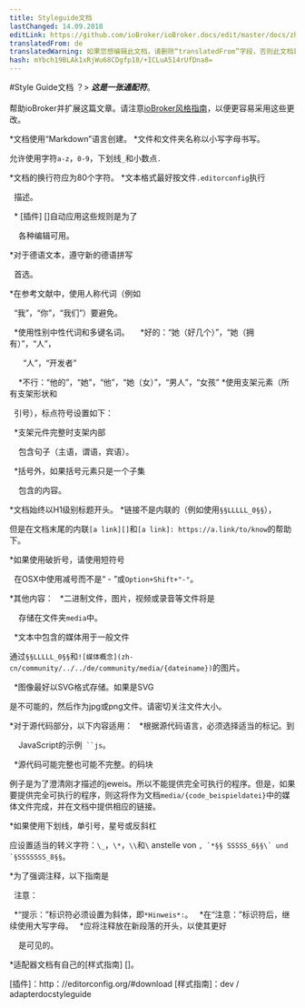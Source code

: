 ```yaml
---
title: Styleguide文档
lastChanged: 14.09.2018
editLink: https://github.com/ioBroker/ioBroker.docs/edit/master/docs/zh-cn/community/styleguidedoc.md
translatedFrom: de
translatedWarning: 如果您想编辑此文档，请删除“translatedFrom”字段，否则此文档将再次自动翻译
hash: mYbch19BLAk1xRjWu68CDgfp18/+ICLuA514rUfDna8=
---
```


#Style Guide文档
？&gt; ***这是一张通配符***。 <br><br>帮助ioBroker并扩展这篇文章。请注意[ioBroker风格指南](community/styleguidedoc)，以便更容易采用这些更改。

*文档使用“Markdown”语言创建。
*文件和文件夹名称以小写字母书写。

允许使用字符`a-z`，`0-9`，下划线`_`和小数点`.`

*文档的换行符应为80个字符。
*文本格式最好按文件`.editorconfig`执行

  描述。

  * [插件] []自动应用这些规则是为了

    各种编辑可用。

*对于德语文本，遵守新的德语拼写

  首选。

*在参考文献中，使用人称代词（例如

  “我”，“你”，“我们”）要避免。

  *使用性别中性代词和多键名词。
    *好的：“她（好几个）”，“她（拥有）”，“人”，

      “人”，“开发者”

    *不行：“他的”，“她”，“他”，“她（女）”，“男人”，“女孩”
*使用支架元素（所有支架形状和

  引号），标点符号设置如下：

  *支架元件完整时支架内部

    包含句子（主语，谓语，宾语）。

  *括号外，如果括号元素只是一个子集

    包含的内容。

*文档始终以H1级别标题开头。
*链接不是内联的（例如使用`§§LLLLL_0§§`），

但是在文档末尾的内联`[a link][]`和`[a link]: https://a.link/to/know`的帮助下。

*如果使用破折号，请使用短符号

  在OSX中使用减号而不是“ - ”或`Option+Shift+"-"`。

*其他内容：
  *二进制文件，图片，视频或录音等文件将是

    存储在文件夹`media`中。

  *文本中包含的媒体用于一般文件

通过`§§LLLLL_0§§`和`![媒体概念](zh-cn/community/../../de/community/media/{dateiname})`的图片。

  *图像最好以SVG格式存储。如果是SVG

是不可能的，然后作为jpg或png文件。请密切关注文件大小。

*对于源代码部分，以下内容适用：
  *根据源代码语言，必须选择适当的标记。到

    JavaScript的示例` ``js`。

  *源代码可能完整也可能不完整。的码块

例子是为了澄清刚才描述的jeweis。所以不能提供完全可执行的程序。但是，如果要提供完全可执行的程序，则这将作为文档`media/{code_beispieldatei}`中的媒体文件完成，并在文档中提供相应的链接。

*如果使用下划线，单引号，星号或反斜杠

应设置适当的转义字符：`\_`，`\*`，`\\`和``\`` anstelle von ``, `*§§ SSSSS_6§§\` und `§SSSSSSS_8§§``。

*为了强调注释，以下指南是

  注意：

  *“提示：”标识符必须设置为斜体，即`*Hinweis*:`。
  *在“注意：”标识符后，继续使用大写字母。
  *应将注释放在新段落的开头，以使其更好

    是可见的。

*适配器文档有自己的[样式指南] []。

[插件]：http：//editorconfig.org/#download [样式指南]：dev / adapterdocstyleguide